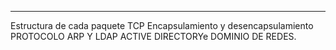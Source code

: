 
---
Estructura de cada paquete TCP
Encapsulamiento y desencapsulamiento
PROTOCOLO ARP  Y LDAP
ACTIVE DIRECTORYe
DOMINIO DE REDES.
